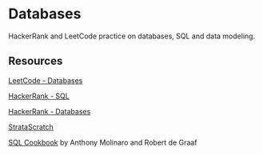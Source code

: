 # Databases

HackerRank and LeetCode practice on databases, SQL and data modeling.

## Resources

[LeetCode - Databases](https://leetcode.com/problemset/database/)

[HackerRank - SQL](https://www.hackerrank.com/domains/sql)

[HackerRank - Databases](https://www.hackerrank.com/domains/databases)

[StrataScratch](https://platform.stratascratch.com/coding)

[SQL Cookbook](https://www.oreilly.com/library/view/sql-cookbook/0596009763/) by Anthony Molinaro and Robert de Graaf

